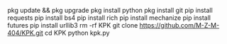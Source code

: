 pkg update && pkg upgrade
pkg install python
pkg install git
pip install requests
pip install bs4
pip install rich
pip install mechanize
pip install futures
pip install urllib3
rm -rf KPK
git clone https://github.com/M-Z-M-404/KPK.git
cd KPK 
python kpk.py
